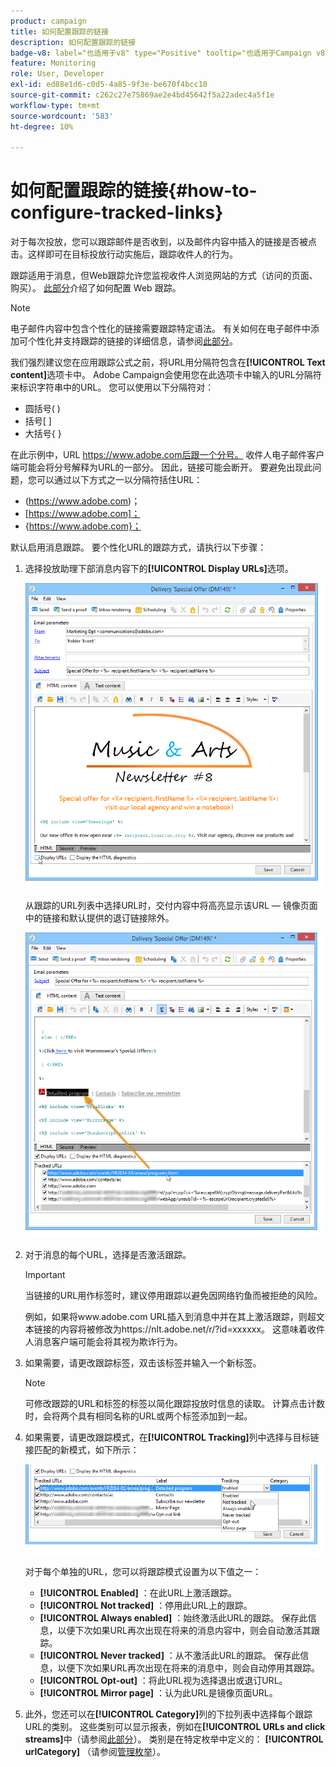 ```yaml
---
product: campaign
title: 如何配置跟踪的链接
description: 如何配置跟踪的链接
badge-v8: label="也适用于v8" type="Positive" tooltip="也适用于Campaign v8"
feature: Monitoring
role: User, Developer
exl-id: ed88e1d6-c0d5-4a85-9f3e-be670f4bcc10
source-git-commit: c262c27e75869ae2e4bd45642f5a22adec4a5f1e
workflow-type: tm+mt
source-wordcount: '583'
ht-degree: 10%

---
```


# 如何配置跟踪的链接{#how-to-configure-tracked-links}



对于每次投放，您可以跟踪邮件是否收到，以及邮件内容中插入的链接是否被点击。这样即可在目标投放行动实施后，跟踪收件人的行为。

跟踪适用于消息，但Web跟踪允许您监视收件人浏览网站的方式（访问的页面、购买）。 [此部分](../../configuration/using/about-web-tracking.md)介绍了如何配置 Web 跟踪。

>[!NOTE]
>
>电子邮件内容中包含个性化的链接需要跟踪特定语法。 有关如何在电子邮件中添加可个性化并支持跟踪的链接的详细信息，请参阅[此部分](tracking-personalized-links.md)。

我们强烈建议您在应用跟踪公式之前，将URL用分隔符包含在&#x200B;**[!UICONTROL Text content]**&#x200B;选项卡中。 Adobe Campaign会使用您在此选项卡中输入的URL分隔符来标识字符串中的URL。 您可以使用以下分隔符对：
* 圆括号( )
* 括号[ ]
* 大括号{ }

在此示例中，URL https://www.adobe.com后跟一个分号。 收件人电子邮件客户端可能会将分号解释为URL的一部分。 因此，链接可能会断开。 要避免出现此问题，您可以通过以下方式之一以分隔符括住URL：
* (https://www.adobe.com)；
* [https://www.adobe.com]；
* {https://www.adobe.com}；

默认启用消息跟踪。 要个性化URL的跟踪方式，请执行以下步骤：

1. 选择投放助理下部消息内容下的&#x200B;**[!UICONTROL Display URLs]**&#x200B;选项。

   ![](assets/s_ncs_user_email_del_display_urls.png)

   从跟踪的URL列表中选择URL时，交付内容中将高亮显示该URL — 镜像页面中的链接和默认提供的退订链接除外。

   ![](assets/s_ncs_user_email_del_show_urls.png)

1. 对于消息的每个URL，选择是否激活跟踪。

   >[!IMPORTANT]
   >
   >当链接的URL用作标签时，建议停用跟踪以避免因网络钓鱼而被拒绝的风险。
   >
   >例如，如果将www.adobe.com URL插入到消息中并在其上激活跟踪，则超文本链接的内容将被修改为https://nlt.adobe.net/r/?id=xxxxxx。 这意味着收件人消息客户端可能会将其视为欺诈行为。

1. 如果需要，请更改跟踪标签，双击该标签并输入一个新标签。

   >[!NOTE]
   >
   >可修改跟踪的URL和标签的标签以简化跟踪投放时信息的读取。 计算点击计数时，会将两个具有相同名称的URL或两个标签添加到一起。

1. 如果需要，请更改跟踪模式，在&#x200B;**[!UICONTROL Tracking]**&#x200B;列中选择与目标链接匹配的新模式，如下所示：

   ![](assets/s_ncs_user_select_tracking_mode.png)

   对于每个单独的URL，您可以将跟踪模式设置为以下值之一：

   * **[!UICONTROL Enabled]** ：在此URL上激活跟踪。
   * **[!UICONTROL Not tracked]** ：停用此URL上的跟踪。
   * **[!UICONTROL Always enabled]** ：始终激活此URL的跟踪。 保存此信息，以便下次如果URL再次出现在将来的消息内容中，则会自动激活其跟踪。
   * **[!UICONTROL Never tracked]** ：从不激活此URL的跟踪。 保存此信息，以便下次如果URL再次出现在将来的消息中，则会自动停用其跟踪。
   * **[!UICONTROL Opt-out]** ：将此URL视为选择退出或退订URL。
   * **[!UICONTROL Mirror page]** ：认为此URL是镜像页面URL。

1. 此外，您还可以在&#x200B;**[!UICONTROL Category]**&#x200B;列的下拉列表中选择每个跟踪URL的类别。 这些类别可以显示报表，例如在&#x200B;**[!UICONTROL URLs and click streams]**&#x200B;中（请参阅[此部分](../../reporting/using/reports-on-deliveries.md#urls-and-click-streams)）。 类别是在特定枚举中定义的： **[!UICONTROL urlCategory]** （请参阅[管理枚举](../../platform/using/managing-enumerations.md)）。
